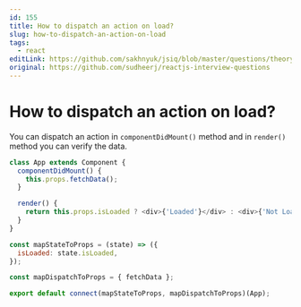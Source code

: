 ```yaml
---
id: 155
title: How to dispatch an action on load?
slug: how-to-dispatch-an-action-on-load
tags:
  - react
editLink: https://github.com/sakhnyuk/jsiq/blob/master/questions/theory/react/155.md
original: https://github.com/sudheerj/reactjs-interview-questions
---
```


# How to dispatch an action on load?

You can dispatch an action in `componentDidMount()` method and in `render()` method you can verify the data.

```javascript
class App extends Component {
  componentDidMount() {
    this.props.fetchData();
  }

  render() {
    return this.props.isLoaded ? <div>{'Loaded'}</div> : <div>{'Not Loaded'}</div>;
  }
}

const mapStateToProps = (state) => ({
  isLoaded: state.isLoaded,
});

const mapDispatchToProps = { fetchData };

export default connect(mapStateToProps, mapDispatchToProps)(App);
```